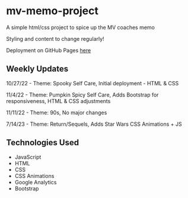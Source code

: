 # mv-memo-project
A simple html/css project to spice up the MV coaches memo

Styling and content to change regularly!

Deployment on GitHub Pages [here](https://baylisse.github.io/mv-memo-project/)

## Weekly Updates
10/27/22 - Theme: Spooky Self Care, Initial deployment - HTML & CSS

11/4/22 - Theme: Pumpkin Spicy Self Care, Adds Bootstrap for responsiveness, HTML & CSS adjustments

11/11/22 - Theme: 90s, No major changes

7/14/23 - Theme: Return/Sequels, Adds Star Wars CSS Animations + JS
<br/>

## Technologies Used
 * JavaScript
 * HTML
 * CSS
 * CSS Animations
 * Google Analytics
 * Bootstrap
